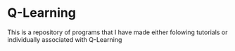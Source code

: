 # Q-Learning
This is a repository of programs that I have made either folowing tutorials or individually associated with Q-Learning
